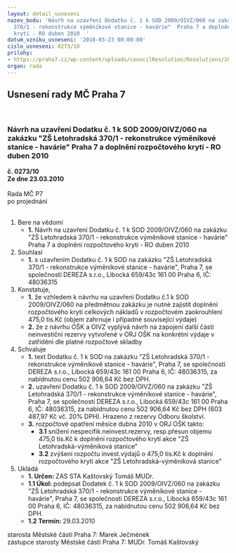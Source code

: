 ```yaml
---
layout: detail_usneseni
nazev_bodu: 'Návrh na uzavření Dodatku č. 1 k SOD 2009/OIVZ/060 na zakázku "ZŠ Letohradská
  370/1 - rekonstrukce výměníkové stanice - havárie"  Praha 7 a doplnění rozpočtového
  krytí - RO duben 2010  '
datum_vzniku_usneseni: '2010-03-23 00:00:00'
cislo_usneseni: 0273/10
prilohy:
- https://praha7.cz/wp-content/uploads/councilResolution/Resolutions/20639/14-10-dod_-_n%c3%a1vrh.doc
organ: rada
---
```

<div id="ucUsn_pList" class="usn">
	<span><h2>Usnesení rady MČ Praha 7 </h2>
<br></span><div class="standBody">
<span><h3>Návrh na uzavření Dodatku č. 1 k SOD 2009/OIVZ/060 na zakázku "ZŠ Letohradská 370/1 - rekonstrukce výměníkové stanice - havárie"  Praha 7 a doplnění rozpočtového krytí - RO duben 2010  </h3></span><div class="center">
		<strong>č. 0273/10</strong><br>
	</div>
<div class="center">
		<strong>Ze dne 23.03.2010</strong><br><br>
	</div>Rada MČ P7<br> po projednání<br><br><ol>
<li>Bere na vědomí<ul><li>
<strong>1.</strong> Návrh na uzavření Dodatku č. 1 k SOD 2009/OIVZ/060 na zakázku "ZŠ Letohradská 370/1 - rekonstrukce výměníkové stanice - havárie"  Praha 7 a doplnění rozpočtového krytí - RO duben 2010  </li></ul>
</li>
<li>Souhlasí<ul><li>
<strong>1.</strong> s uzavřením Dodatku č. 1 k SOD na zakázku "ZŠ Letohradská 370/1 - rekonstrukce výměníkové stanice - havárie", Praha 7, se společností DEREZA s.r.o., Libocká 659/43c  161 00 Praha 6, IČ: 48036315 </li></ul>
</li>
<li>Konstatuje,<ul>
<li>
<strong>1.</strong> že vzhledem k návrhu na uzavření Dodatku č.1 k SOD 2009/OIVZ/060 na předmětnou zakázku je nutné zajistit doplnění rozpočtového krytí celkových nákladů v rozpočtovém zaokrouhlení 475,0 tis.Kč (objem zahrnuje i případné související výdaje)</li>
<li>
<strong>2.</strong> že z návrhu OŠK a OIVZ vyplývá návrh na zapojení další části neinvestiční rezervy vytvořené v ORJ OŠK na konkrétní výdaje v zatřídění dle platné rozpočtové skladby   </li>
</ul>
</li>
<li>Schvaluje<ul>
<li>
<strong>1.</strong> text Dodatku č. 1 k SOD na zakázku "ZŠ Letohradská 370/1 - rekonstrukce výměníkové stanice - havárie", Praha 7, se společností DEREZA s.r.o., Libocká 659/43c  161 00 Praha 6, IČ: 48036315, za nabídnutou cenu 502 906,64 Kč bez DPH. </li>
<li>
<strong>2.</strong> uzavření Dodatku č. 1 k SOD 2009/OIVZ/060 na zakázku "ZŠ Letohradská 370/1 - rekonstrukce výměníkové stanice - havárie", Praha 7, se společností DEREZA s.r.o., Libocká 659/43c  161 00 Praha 6, IČ: 48036315, za nabídnutou cenu       502 906,64 Kč bez DPH (603 487,97 Kč vč. 20% DPH). Hrazeno z rezervy Odboru školství. </li>
<li>
<strong>3.</strong> rozpočtové opatření měsíce dubna 2010 v ORJ OŠK takto:<ul>
<li>
<strong>3.1</strong> snížení nespecifik.neinvest.rezervy, resp.přesun objemu 475,0 tis.Kč k doplnění rozpočtového krytí akce "ZŠ Letohradská-výměníková stanice"</li>
<li>
<strong>3.2</strong> zvýšení rozpočtu invest.výdajů o 475,0 tis.Kč k doplnění rozpočtového krytí akce "ZŠ Letohradská-výměníková stanice"</li>
</ul>
</li>
</ul>
</li>
<li>Ukládá<ul>
<li>
<strong>1. Určen: </strong>ZAS STA Kaštovský Tomáš MUDr.</li>
<li>
<strong>1.1 Úkol: </strong>podepsat Dodatek č. 1 k SOD 2009/OIVZ/060 na zakázku "ZŠ Letohradská 370/1 - rekonstrukce výměníkové stanice - havárie", Praha 7, se společností DEREZA s.r.o., Libocká 659/43c  161 00 Praha 6, IČ: 48036315, za nabídnutou cenu 502 906,64 Kč bez DPH. </li>
<li>
<strong>1.2 Termín: </strong>29.03.2010</li>
</ul>
</li>
</ol>starosta Městské části Praha 7: Marek Ječmének<br>zástupce starosty Městské části Praha 7: MUDr. Tomáš Kaštovský 
</div>
</div>